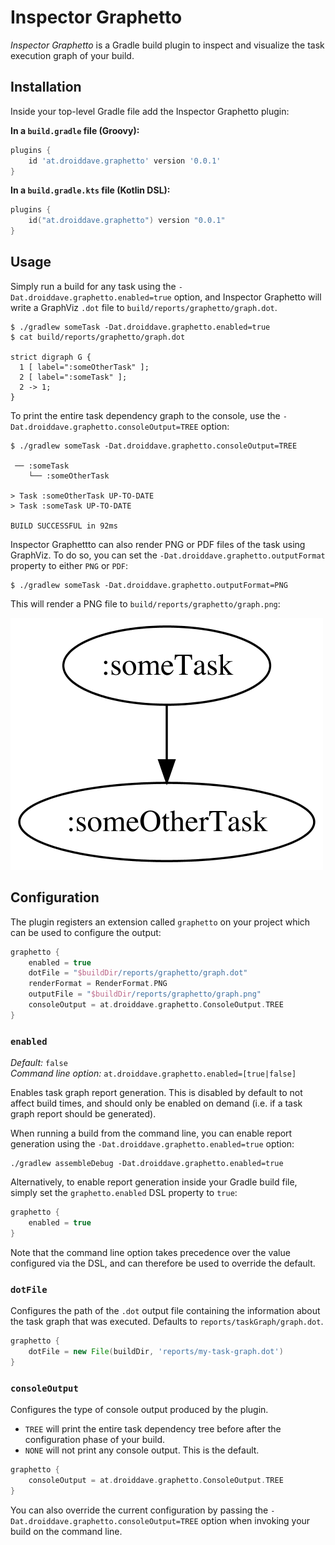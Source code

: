 # Inspector Graphetto

_Inspector Graphetto_ is a Gradle build plugin to inspect and visualize the task execution graph of your build. 

## Installation

Inside your top-level Gradle file add the Inspector Graphetto plugin:

**In a `build.gradle` file (Groovy):**
```groovy
plugins {
    id 'at.droiddave.graphetto' version '0.0.1'
}
```

**In a `build.gradle.kts` file (Kotlin DSL):**

```kotlin 
plugins {
    id("at.droiddave.graphetto") version "0.0.1"
}
```

## Usage

Simply run a build for any task using the `-Dat.droiddave.graphetto.enabled=true` option, and Inspector Graphetto will write a GraphViz `.dot` file to `build/reports/graphetto/graph.dot`.

```shell
$ ./gradlew someTask -Dat.droiddave.graphetto.enabled=true
$ cat build/reports/graphetto/graph.dot

strict digraph G {
  1 [ label=":someOtherTask" ];
  2 [ label=":someTask" ];
  2 -> 1;
}
```

To print the entire task dependency graph to the console, use the `-Dat.droiddave.graphetto.consoleOutput=TREE` option:

```shell 
$ ./gradlew someTask -Dat.droiddave.graphetto.consoleOutput=TREE

 ── :someTask
    └── :someOtherTask

> Task :someOtherTask UP-TO-DATE
> Task :someTask UP-TO-DATE

BUILD SUCCESSFUL in 92ms
```

Inspector Graphettto can also render PNG or PDF files of the task using GraphViz. To do so, you can set the `-Dat.droiddave.graphetto.outputFormat` property to either `PNG` or `PDF`:

```shell 
$ ./gradlew someTask -Dat.droiddave.graphetto.outputFormat=PNG
```

This will render a PNG file to `build/reports/graphetto/graph.png`:

![Graphetto Task Graph](readme-graph.png)

## Configuration

The plugin registers an extension called `graphetto` on your project which can be used to configure the output:

```groovy
graphetto {
    enabled = true
    dotFile = "$buildDir/reports/graphetto/graph.dot"
    renderFormat = RenderFormat.PNG
    outputFile = "$buildDir/reports/graphetto/graph.png"
    consoleOutput = at.droiddave.graphetto.ConsoleOutput.TREE
}
```

### `enabled`

*Default:* `false`  
*Command line option:* `at.droiddave.graphetto.enabled=[true|false]`

Enables task graph report generation. This is disabled by default to not affect build times, and should only be enabled on demand (i.e. if a task graph report should be generated).

When running a build from the command line, you can enable report generation using the `-Dat.droiddave.graphetto.enabled=true` option:

```shell 
./gradlew assembleDebug -Dat.droiddave.graphetto.enabled=true
```

Alternatively, to enable report generation inside your Gradle build file, simply set the `graphetto.enabled` DSL property to `true`:

```groovy
graphetto {
    enabled = true
}
```

Note that the command line option takes precedence over the value configured via the DSL, and can therefore be used to override the default.

### `dotFile`

Configures the path of the `.dot` output file containing the information about the task graph that was executed. Defaults to `reports/taskGraph/graph.dot`.  

```groovy
graphetto {
    dotFile = new File(buildDir, 'reports/my-task-graph.dot')
}
```

### `consoleOutput`

Configures the type of console output produced by the plugin.

* `TREE` will print the entire task dependency tree before after the configuration phase of your build.
* `NONE` will not print any console output. This is the default.

```groovy
graphetto {
    consoleOutput = at.droiddave.graphetto.ConsoleOutput.TREE
}
```

You can also override the current configuration by passing the `-Dat.droiddave.graphetto.consoleOutput=TREE` option when invoking your build on the command line.